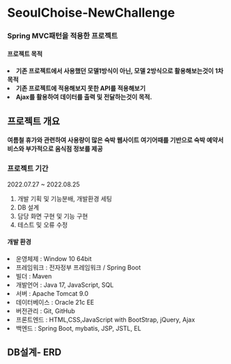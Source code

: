 # SeoulChoise-NewChallenge

<h3>Spring MVC패턴을 적용한 프로젝트</h3>
<h4>프로젝트 목적<h4>
<li>기존 프로젝트에서 사용했던 모델1방식이 아닌, 모델 2방식으로 활용해보는것이 1차 목적</li>
<li>기존 프로젝트에 적용해보지 못한 API를 적용해보기</li>
<li>Ajax를 활용하여 데이터를 출력 및 전달하는것이 목적.</li>

<h2>프로젝트 개요<h4>
<p>여름철 휴가와 관련하여 사용량이 많은 숙박 웹사이트 여기어때를 기반으로 숙박 예약서비스와 부가적으로 음식점 정보를 제공 </p>
 
<h3>프로젝트 기간</h3>
<p>2022.07.27 ~ 2022.08.25</p>

1. 개발 기획 및 기능분배, 개발환경 세팅
2. DB 설계 
3. 담당 화면 구현 및 기능 구현
4. 테스트 및 오류 수정

<h4>개발 환경</h4>
  <li>운영체제 : Window 10 64bit</li>
  <li>프레임워크 : 전자정부 프레임워크 / Spring Boot</li>
  <li>빌더 : Maven</li>
  <li>개발언어 : Java 17, JavaScript, SQL </li>
  <li>서버 : Apache Tomcat 9.0 </li>
  <li>데이터베이스 : Oracle 21c EE</li>
  <li>버전관리 : Git, GitHub
  <li>프론트엔드 : HTML,CSS,JavaScript with BootStrap, jQuery, Ajax </li>
  <li>백엔드 : Spring Boot, mybatis, JSP, JSTL, EL </li>

<h2>DB설계- ERD </h4>
<img src="https://github.com/SijinAn/SeoulChoise/blob/main/SeoulChoise-NewChallenge/NC.png/>

<h2>파트 분담</h2>

  <ul>
    <li>김주완 : 관리자 기능</li>
    <li>이예석 : 사용자 기능</li>
    <li>안재용 : 숙소 예약 및 결제 기능</li>
    <li>유도영 : 숙소 및 음식점 검색 기능</li>
    <li>이형진 : 문의 및 리뷰 관련 기능</li>
  </ul>
